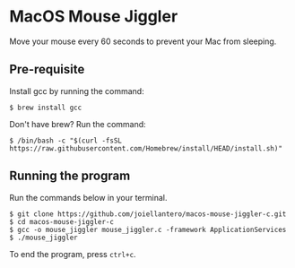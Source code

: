 # MacOS Mouse Jiggler

Move your mouse every 60 seconds to prevent your Mac from sleeping.


## Pre-requisite

Install gcc by running the command: 
```shell
$ brew install gcc
```

Don't have brew? Run the command: 
```shell
$ /bin/bash -c "$(curl -fsSL https://raw.githubusercontent.com/Homebrew/install/HEAD/install.sh)"
```


## Running the program

Run the commands below in your terminal.

```shell
$ git clone https://github.com/joiellantero/macos-mouse-jiggler-c.git
$ cd macos-mouse-jiggler-c
$ gcc -o mouse_jiggler mouse_jiggler.c -framework ApplicationServices
$ ./mouse_jiggler
```

To end the program, press `ctrl+c`.
